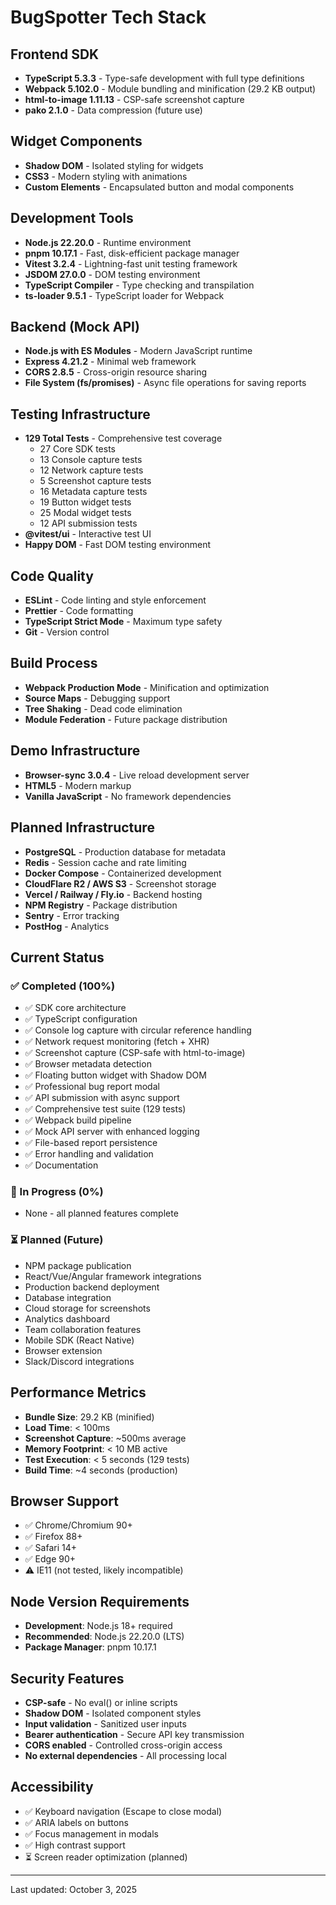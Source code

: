 # BugSpotter Tech Stack

## Frontend SDK

- **TypeScript 5.3.3** - Type-safe development with full type definitions
- **Webpack 5.102.0** - Module bundling and minification (29.2 KB output)
- **html-to-image 1.11.13** - CSP-safe screenshot capture
- **pako 2.1.0** - Data compression (future use)

## Widget Components

- **Shadow DOM** - Isolated styling for widgets
- **CSS3** - Modern styling with animations
- **Custom Elements** - Encapsulated button and modal components

## Development Tools

- **Node.js 22.20.0** - Runtime environment
- **pnpm 10.17.1** - Fast, disk-efficient package manager
- **Vitest 3.2.4** - Lightning-fast unit testing framework
- **JSDOM 27.0.0** - DOM testing environment
- **TypeScript Compiler** - Type checking and transpilation
- **ts-loader 9.5.1** - TypeScript loader for Webpack

## Backend (Mock API)

- **Node.js with ES Modules** - Modern JavaScript runtime
- **Express 4.21.2** - Minimal web framework
- **CORS 2.8.5** - Cross-origin resource sharing
- **File System (fs/promises)** - Async file operations for saving reports

## Testing Infrastructure

- **129 Total Tests** - Comprehensive test coverage
  - 27 Core SDK tests
  - 13 Console capture tests
  - 12 Network capture tests
  - 5 Screenshot capture tests
  - 16 Metadata capture tests
  - 19 Button widget tests
  - 25 Modal widget tests
  - 12 API submission tests
- **@vitest/ui** - Interactive test UI
- **Happy DOM** - Fast DOM testing environment

## Code Quality

- **ESLint** - Code linting and style enforcement
- **Prettier** - Code formatting
- **TypeScript Strict Mode** - Maximum type safety
- **Git** - Version control

## Build Process

- **Webpack Production Mode** - Minification and optimization
- **Source Maps** - Debugging support
- **Tree Shaking** - Dead code elimination
- **Module Federation** - Future package distribution

## Demo Infrastructure

- **Browser-sync 3.0.4** - Live reload development server
- **HTML5** - Modern markup
- **Vanilla JavaScript** - No framework dependencies

## Planned Infrastructure

- **PostgreSQL** - Production database for metadata
- **Redis** - Session cache and rate limiting
- **Docker Compose** - Containerized development
- **CloudFlare R2 / AWS S3** - Screenshot storage
- **Vercel / Railway / Fly.io** - Backend hosting
- **NPM Registry** - Package distribution
- **Sentry** - Error tracking
- **PostHog** - Analytics

## Current Status

### ✅ Completed (100%)
- ✅ SDK core architecture
- ✅ TypeScript configuration
- ✅ Console log capture with circular reference handling
- ✅ Network request monitoring (fetch + XHR)
- ✅ Screenshot capture (CSP-safe with html-to-image)
- ✅ Browser metadata detection
- ✅ Floating button widget with Shadow DOM
- ✅ Professional bug report modal
- ✅ API submission with async support
- ✅ Comprehensive test suite (129 tests)
- ✅ Webpack build pipeline
- ✅ Mock API server with enhanced logging
- ✅ File-based report persistence
- ✅ Error handling and validation
- ✅ Documentation

### 🚧 In Progress (0%)
- None - all planned features complete

### ⏳ Planned (Future)
- NPM package publication
- React/Vue/Angular framework integrations
- Production backend deployment
- Database integration
- Cloud storage for screenshots
- Analytics dashboard
- Team collaboration features
- Mobile SDK (React Native)
- Browser extension
- Slack/Discord integrations

## Performance Metrics

- **Bundle Size**: 29.2 KB (minified)
- **Load Time**: < 100ms
- **Screenshot Capture**: ~500ms average
- **Memory Footprint**: < 10 MB active
- **Test Execution**: < 5 seconds (129 tests)
- **Build Time**: ~4 seconds (production)

## Browser Support

- ✅ Chrome/Chromium 90+
- ✅ Firefox 88+
- ✅ Safari 14+
- ✅ Edge 90+
- ⚠️ IE11 (not tested, likely incompatible)

## Node Version Requirements

- **Development**: Node.js 18+ required
- **Recommended**: Node.js 22.20.0 (LTS)
- **Package Manager**: pnpm 10.17.1

## Security Features

- **CSP-safe** - No eval() or inline scripts
- **Shadow DOM** - Isolated component styles
- **Input validation** - Sanitized user inputs
- **Bearer authentication** - Secure API key transmission
- **CORS enabled** - Controlled cross-origin access
- **No external dependencies** - All processing local

## Accessibility

- ✅ Keyboard navigation (Escape to close modal)
- ✅ ARIA labels on buttons
- ✅ Focus management in modals
- ✅ High contrast support
- ⏳ Screen reader optimization (planned)

---

Last updated: October 3, 2025
